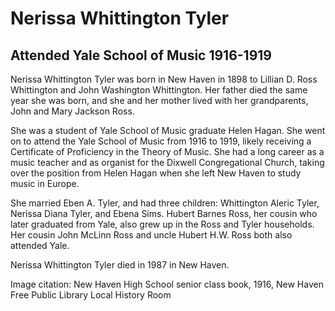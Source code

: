 # Nerissa Whittington Tyler
## Attended Yale School of Music 1916-1919
Nerissa Whittington Tyler was born in New Haven in 1898 to Lillian D. Ross Whittington and John Washington Whittington. Her father died the same year she was born, and she and her mother lived with her grandparents, John and Mary Jackson Ross. 

She was a student of Yale School of Music graduate Helen Hagan. She went on to attend the Yale School of Music from 1916 to 1919, likely receiving a Certificate of Proficiency in the Theory of Music. She had a long career as a music teacher and as organist for the Dixwell Congregational Church, taking over the position from Helen Hagan when she left New Haven to study music in Europe.

She married Eben A. Tyler, and had three children: Whittington Aleric Tyler, Nerissa Diana Tyler, and Ebena Sims. Hubert Barnes Ross, her cousin who later graduated from Yale, also grew up in the Ross and Tyler households. Her cousin John McLinn Ross and uncle Hubert H.W. Ross both also attended Yale.

Nerissa Whittington Tyler died in 1987 in New Haven.

Image citation: New Haven High School senior class book, 1916, New Haven Free Public Library Local History Room
